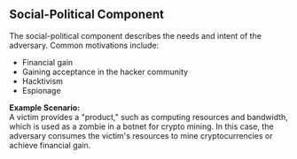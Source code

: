 ## Social-Political Component

The social-political component describes the needs and intent of the adversary. Common motivations include:

- Financial gain
- Gaining acceptance in the hacker community
- Hacktivism
- Espionage

**Example Scenario:**  
A victim provides a "product," such as computing resources and bandwidth, which is used as a zombie in a botnet for crypto mining. In this case, the adversary consumes the victim's resources to mine cryptocurrencies or achieve financial gain.